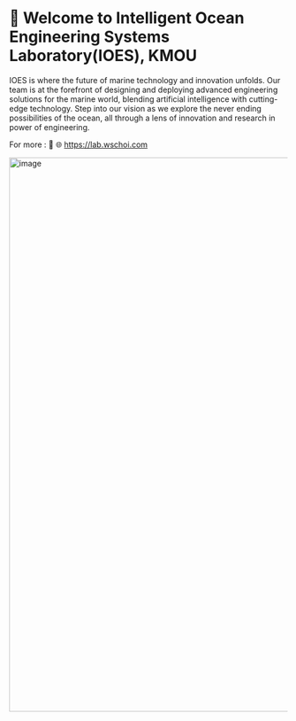 # 👋 Welcome to Intelligent Ocean Engineering Systems Laboratory(IOES), KMOU

IOES is where the future of marine technology and innovation unfolds. Our team is at the forefront of designing and deploying advanced engineering solutions for the marine world, blending artificial intelligence with cutting-edge technology. Step into our vision as we explore the never ending possibilities of the ocean, all through a lens of innovation and research in power of engineering.

For more : 🚀 🌐 https://lab.wschoi.com

<img width="1001" alt="image" src="https://github.com/IOES-Lab/.github/assets/7955120/cc400b42-1e6b-4d9d-b888-fb10d3c2f9e0">
